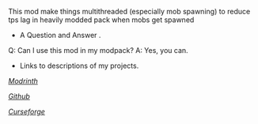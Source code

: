 This mod make things multithreaded (especially mob spawning) to reduce tps lag in heavily modded pack when mobs get spawned

- A Question and Answer .

Q: Can I use this mod in my modpack?
A: Yes, you can.

- Links to descriptions of my projects.

[*Modrinth*]()

[*Github*](https://github.com/quentin452/Multithreading1.7.10)

[*Curseforge*]()
